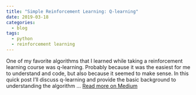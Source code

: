 ```yaml
---
title: "Simple Reinforcement Learning: Q-learning"
date: 2019-03-18
categories:
  - blog
tags:
  - python
  - reinforcement learning
---
```


One of my favorite algorithms that I learned while taking a reinforcement learning course was q-learning. Probably because it was the easiest for me to understand and code, but also because it seemed to make sense. In this quick post I’ll discuss q-learning and provide the basic background to understanding the algorithm ... [Read more on Medium](https://towardsdatascience.com/simple-reinforcement-learning-q-learning-fcddc4b6fe56)
